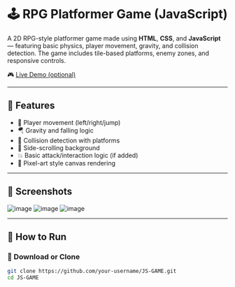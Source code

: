 # 🕹️ RPG Platformer Game (JavaScript)

A 2D RPG-style platformer game made using **HTML**, **CSS**, and **JavaScript** — featuring basic physics, player movement, gravity, and collision detection. The game includes tile-based platforms, enemy zones, and responsive controls.

🎮 [Live Demo (optional)](https://your-game-url.vercel.app)

---

## 🧩 Features

- 🧍 Player movement (left/right/jump)
- 🪂 Gravity and falling logic
- 🧱 Collision detection with platforms
- 🌄 Side-scrolling background
- 💥 Basic attack/interaction logic (if added)
- 🎨 Pixel-art style canvas rendering

---

## 📸 Screenshots

![image](https://github.com/user-attachments/assets/8311249f-75b0-4859-b802-43983b648d01)
![image](https://github.com/user-attachments/assets/30c5b1f2-69a8-4978-a5db-4c3f1a1b616c)
![image](https://github.com/user-attachments/assets/2d50d3e1-31b3-48d4-bd20-174691eb3050)



---

## 🚀 How to Run

### 📁 Download or Clone
```bash
git clone https://github.com/your-username/JS-GAME.git
cd JS-GAME
